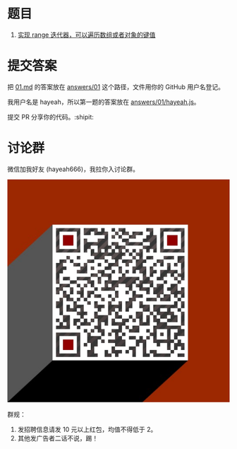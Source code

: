 # 题目

1. [实现 range 迭代器，可以遍历数组或者对象的键值](problems/01.md)

# 提交答案

把 [01.md](problems/01.md) 的答案放在 [answers/01](answers/01) 这个路径，文件用你的 GitHub 用户名登记。

我用户名是 hayeah，所以第一题的答案放在 [answers/01/hayeah.js](answers/01/hayeah.js)。

提交 PR 分享你的代码。:shipit:

# 讨论群

微信加我好友 (hayeah666)，我拉你入讨论群。

![hayeah666](hayeah666.png)

群规：

1. 发招聘信息请发 10 元以上红包，均值不得低于 2。
2. 其他发广告者二话不说，踢！
